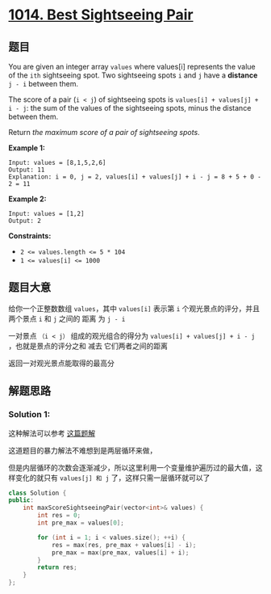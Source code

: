 # [1014. Best Sightseeing Pair](https://leetcode.cn/problems/best-sightseeing-pair/)

## 题目

You are given an integer array `values` where values[i] represents the value of the `ith` sightseeing spot. Two sightseeing spots `i` and `j` have a **distance** `j - i` between them.

The score of a pair (`i < j`) of sightseeing spots is `values[i] + values[j] + i - j`: the sum of the values of the sightseeing spots, minus the distance between them.

Return *the maximum score of a pair of sightseeing spots*.

 

**Example 1:**

```
Input: values = [8,1,5,2,6]
Output: 11
Explanation: i = 0, j = 2, values[i] + values[j] + i - j = 8 + 5 + 0 - 2 = 11
```

**Example 2:**

```
Input: values = [1,2]
Output: 2
```

 

**Constraints:**

- `2 <= values.length <= 5 * 104`
- `1 <= values[i] <= 1000`

## 题目大意

给你一个正整数数组 `values`，其中 `values[i]` 表示第 `i` 个观光景点的评分，并且两个景点 `i` 和 `j` 之间的 距离 为 `j - i`

一对景点 `（i < j）` 组成的观光组合的得分为 `values[i] + values[j] + i - j` ，也就是景点的评分之和 减去 它们两者之间的距离

返回一对观光景点能取得的最高分

## 解题思路

### Solution 1:

这种解法可以参考 [这篇题解](https://leetcode.cn/problems/best-sightseeing-pair/solution/python-jie-fa-by-jiayangwu/)

这道题目的暴力解法不难想到是两层循环来做，

但是内层循环的次数会逐渐减少，所以这里利用一个变量维护遍历过的最大值，这样变化的就只有 `values[j] 和 j` 了，这样只需一层循环就可以了

````c++
class Solution {
public:
    int maxScoreSightseeingPair(vector<int>& values) {
        int res = 0;
        int pre_max = values[0];

        for (int i = 1; i < values.size(); ++i) {
            res = max(res, pre_max + values[i] - i);
            pre_max = max(pre_max, values[i] + i);
        }
        return res;
    }
};
````
